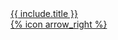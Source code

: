 <a href="{{ include.url }}">
  <div class="bg-sc-gray-5 rounded-lg h-24 flex items-center px-5 border-l-8 border-sc-blue-1 group transform hover:border-l-12 duration-200 ease-out hover:shadow-lg">
    <div class="font-bold h-12 w-2/3 group-hover:text-sc-blue-1 transition text-sc-title-4-2 line-clamp-2">{{ include.title }}</div>
    <div class="font-bold h-12 w-1/3 flex items-end justify-end">
      <div class="transform group-hover:translate-x-1 duration-200 ease-out">{% icon arrow_right %}</div>
    </div>
  </div>
</a>
